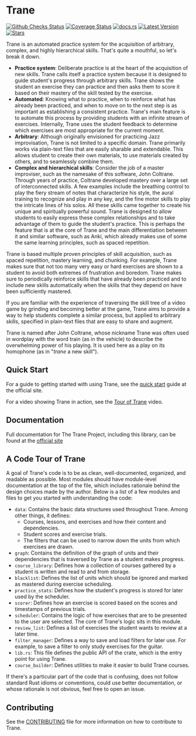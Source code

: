 # Trane

[![Github Checks Status](https://img.shields.io/github/checks-status/trane-project/trane/master)](https://github.com/trane-project/trane/actions?query=branch%3Amaster)
[![Coverage Status](https://img.shields.io/coverallsCoverage/github/trane-project/trane)](https://coveralls.io/github/trane-project/trane?branch=master)
[![docs.rs](https://img.shields.io/docsrs/trane)](https://docs.rs/trane)
[![Latest Version](https://img.shields.io/crates/v/trane)](https://crates.io/crates/trane)
[![Stars](https://img.shields.io/github/stars/trane-project/trane?style=social)](https://github.com/trane-project/trane/stargazers)

Trane is an automated practice system for the acquisition of arbitrary, complex, and highly
hierarchical skills. That's quite a mouthful, so let's break it down.

- **Practice system**: Deliberate practice is at the heart of the acquisition of new skills. Trane
  calls itself a practice system because it is designed to guide student's progress through
  arbitrary skills. Trane shows the student an exercise they can practice and then asks them to
  score it based on their mastery of the skill tested by the exercise.
- **Automated**: Knowing what to practice, when to reinforce what has already been practiced, and
  when to move on to the next step is as important as establishing a consistent practice. Trane's
  main feature is to automate this process by providing students with an infinite stream of
  exercises. Internally, Trane uses the student feedback to determine which exercises are most
  appropriate for the current moment.
- **Arbitrary**: Although originally envisioned for practicing Jazz improvisation, Trane is not
  limited to a specific domain. Trane primarily works via plain-text files that are easily sharable
  and extendable. This allows student to create their own materials, to use materials created by
  others, and to seamlessly combine them. 
- **Complex and hierarchical skills**: Consider the job of a master improviser, such as the namesake
  of this software, John Coltrane. Through years of practice, Coltrane developed mastery over a
  large set of interconnected skills. A few examples include the breathing control to play the fiery
  stream of notes that characterize his style, the aural training to recognize and play in any key,
  and the fine motor skills to play the intricate lines of his solos. All these skills came together
  to create his unique and spiritually powerful sound. Trane is designed to allow students to easily
  express these complex relationships and to take advantage of them to guide the student's practice.
  This is perhaps the feature that is at the core of Trane and the main differentiation between it
  and similar software, such as Anki, which already makes use of some the same learning principles,
  such as spaced repetition.

Trane is based multiple proven principles of skill acquisition, such as spaced repetition, mastery
learning, and chunking. For example, Trane makes sure that not too many very easy or hard exercises
are shown to a student to avoid both extremes of frustration and boredom. Trane makes sure to
periodically reinforce skills that have already been practiced and to include new skills
automatically when the skills that they depend on have been sufficiently mastered.

If you are familiar with the experience of traversing the skill tree of a video game by grinding and
becoming better at the game, Trane aims to provide a way to help students complete a similar
process, but applied to arbitrary skills, specified in plain-text files that are easy to share and
augment.

Trane is named after John Coltrane, whose nickname Trane was often used in wordplay with the word
train (as in the vehicle) to describe the overwhelming power of his playing. It is used here as a
play on its homophone (as in "*trane* a new skill").

## Quick Start

For a guide to getting started with using Trane, see the [quick
start](https://trane-project.github.io/quick_start.html) guide at the official site.

For a video showing Trane in action, see the [Tour of
Trane](https://www.youtube.com/watch?v=3ZTUBvYjWnw) video.

## Documentation

Full documentation for The Trane Project, including this library, can be found at the [official
site](https://trane-project.github.io/)

## A Code Tour of Trane

A goal of Trane's code is to be as clean, well-documented, organized, and readable as possible. Most
modules should have module-level documentation at the top of the file, which includes rationale
behind the design choices made by the author. Below is a list of a few modules and files to get you
started with understanding the code:

- `data`: Contains the basic data structures used throughout Trane. Among other things, it defines:
    - Courses, lessons, and exercises and how their content and dependencies.
    - Student scores and exercise trials.
    - The filters that can be used to narrow down the units from which exercises are drawn.
- `graph`: Contains the definition of the graph of units and their dependencies that is traversed by
  Trane as a student makes progress.
- `course_library`: Defines how a collection of courses gathered by a student is written and read
  to and from storage.
- `blacklist`: Defines the list of units which should be ignored and marked as mastered during
  exercise scheduling.
- `practice_stats`: Defines how the student's progress is stored for later used by the scheduler.
- `scorer`: Defines how an exercise is scored based on the scores and timestamps of previous trials.
- `scheduler`: Contains the logic of how exercises that are to be presented to the user are
  selected. The core of Trane's logic sits in this module.
- `review_list`: Defines a list of exercises the student wants to review at a later time.
- `filter_manager`: Defines a way to save and load filters for later use. For example, to save a
  filter to only study exercises for the guitar.
- `lib.rs`: This file defines the public API of the crate, which is the entry point for using Trane.
- `course_builder`: Defines utilities to make it easier to build Trane courses.

If there's a particular part of the code that is confusing, does not follow standard Rust idioms or
conventions, could use better documentation, or whose rationale is not obvious, feel free to open an
issue.

## Contributing

See the [CONTRIBUTING](https://github.com/trane-project/trane/blob/master/CONTRIBUTING.md) file for
more information on how to contribute to Trane.
